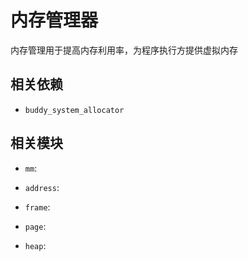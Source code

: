# 内存管理器

内存管理用于提高内存利用率，为程序执行方提供虚拟内存

## 相关依赖

- `buddy_system_allocator`

## 相关模块

- `mm`:

- `address`:

- `frame`:

- `page`:

- `heap`:
